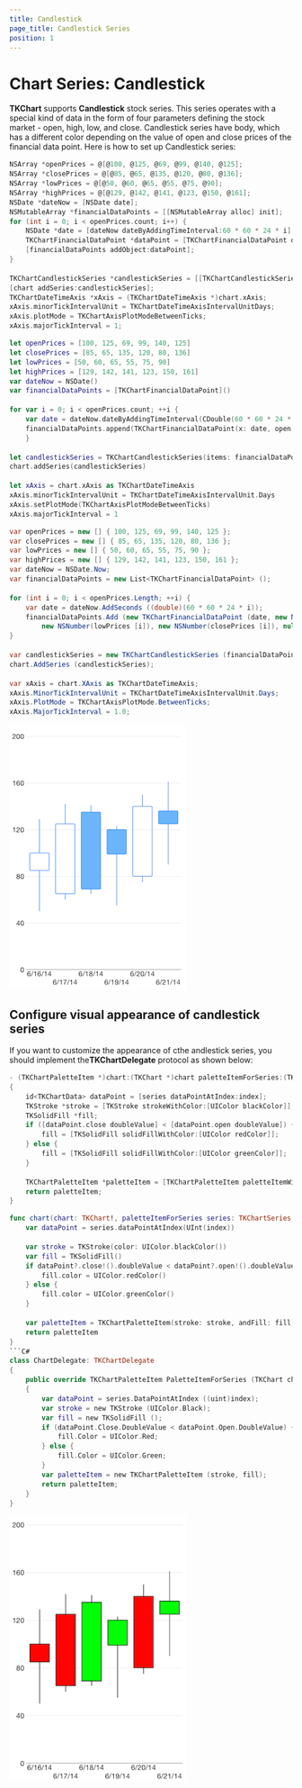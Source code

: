 ```yaml
---
title: Candlestick
page_title: Candlestick Series
position: 1
---
```


# Chart Series: Candlestick

**TKChart** supports **Candlestick** stock series. This series operates with a special kind of data in the form of four parameters defining the stock market - open, high, low, and close. Candlestick series have body, which has a different color depending on the value of open and close prices of the financial data point. Here is how to set up Candlestick series:

```Objective-C
NSArray *openPrices = @[@100, @125, @69, @99, @140, @125];
NSArray *closePrices = @[@85, @65, @135, @120, @80, @136];
NSArray *lowPrices = @[@50, @60, @65, @55, @75, @90];
NSArray *highPrices = @[@129, @142, @141, @123, @150, @161];
NSDate *dateNow = [NSDate date];
NSMutableArray *financialDataPoints = [[NSMutableArray alloc] init];
for (int i = 0; i < openPrices.count; i++) {
    NSDate *date = [dateNow dateByAddingTimeInterval:60 * 60 * 24 * i];
    TKChartFinancialDataPoint *dataPoint = [TKChartFinancialDataPoint dataPointWithX:date open:openPrices[i] high:highPrices[i] low:lowPrices[i] close:closePrices[i]];
    [financialDataPoints addObject:dataPoint];
}

TKChartCandlestickSeries *candlestickSeries = [[TKChartCandlestickSeries alloc] initWithItems:financialDataPoints];
[chart addSeries:candlestickSeries];
TKChartDateTimeAxis *xAxis = (TKChartDateTimeAxis *)chart.xAxis;
xAxis.minorTickIntervalUnit = TKChartDateTimeAxisIntervalUnitDays;
xAxis.plotMode = TKChartAxisPlotModeBetweenTicks;
xAxis.majorTickInterval = 1;
``` 
```Swift
let openPrices = [100, 125, 69, 99, 140, 125]
let closePrices = [85, 65, 135, 120, 80, 136]
let lowPrices = [50, 60, 65, 55, 75, 90]
let highPrices = [129, 142, 141, 123, 150, 161]
var dateNow = NSDate()
var financialDataPoints = [TKChartFinancialDataPoint]()
   
for var i = 0; i < openPrices.count; ++i {
    var date = dateNow.dateByAddingTimeInterval(CDouble(60 * 60 * 24 * i))
    financialDataPoints.append(TKChartFinancialDataPoint(x: date, open: openPrices[i], high: highPrices[i], low: lowPrices[i], close: closePrices[i]))
    }
    
let candlestickSeries = TKChartCandlestickSeries(items: financialDataPoints)
chart.addSeries(candlestickSeries)
   
let xAxis = chart.xAxis as TKChartDateTimeAxis
xAxis.minorTickIntervalUnit = TKChartDateTimeAxisIntervalUnit.Days
xAxis.setPlotMode(TKChartAxisPlotModeBetweenTicks)
xAxis.majorTickInterval = 1
```
```C#
var openPrices = new [] { 100, 125, 69, 99, 140, 125 };
var closePrices = new [] { 85, 65, 135, 120, 80, 136 };
var lowPrices = new [] { 50, 60, 65, 55, 75, 90 };
var highPrices = new [] { 129, 142, 141, 123, 150, 161 };
var dateNow = NSDate.Now;
var financialDataPoints = new List<TKChartFinancialDataPoint> ();

for (int i = 0; i < openPrices.Length; ++i) {
    var date = dateNow.AddSeconds ((double)(60 * 60 * 24 * i));
    financialDataPoints.Add (new TKChartFinancialDataPoint (date, new NSNumber(openPrices [i]), new NSNumber(highPrices [i]), 
        new NSNumber(lowPrices [i]), new NSNumber(closePrices [i]), null));
}

var candlestickSeries = new TKChartCandlestickSeries (financialDataPoints.ToArray ());
chart.AddSeries (candlestickSeries);

var xAxis = chart.XAxis as TKChartDateTimeAxis;
xAxis.MinorTickIntervalUnit = TKChartDateTimeAxisIntervalUnit.Days;
xAxis.PlotMode = TKChartAxisPlotMode.BetweenTicks;
xAxis.MajorTickInterval = 1.0;
```

<img src="../../images/chart-series-candlestick001.png"/>


## Configure visual appearance of candlestick series

If you want to customize the appearance of cthe andlestick series, you should implement the**TKChartDelegate** protocol as shown below:

```Objective-C
- (TKChartPaletteItem *)chart:(TKChart *)chart paletteItemForSeries:(TKChartSeries *)series atIndex:(NSInteger)index
{
    id<TKChartData> dataPoint = [series dataPointAtIndex:index];
    TKStroke *stroke = [TKStroke strokeWithColor:[UIColor blackColor]];
    TKSolidFill *fill;
    if ([dataPoint.close doubleValue] < [dataPoint.open doubleValue]) {
        fill = [TKSolidFill solidFillWithColor:[UIColor redColor]];
    } else {
        fill = [TKSolidFill solidFillWithColor:[UIColor greenColor]];
    }

    TKChartPaletteItem *paletteItem = [TKChartPaletteItem paletteItemWithStroke:stroke andFill:fill];
    return paletteItem;
}
```
```Swift
func chart(chart: TKChart!, paletteItemForSeries series: TKChartSeries!, atIndex index: Int) -> TKChartPaletteItem {
    var dataPoint = series.dataPointAtIndex(UInt(index))
    
    var stroke = TKStroke(color: UIColor.blackColor())
    var fill = TKSolidFill()
    if dataPoint?.close!().doubleValue < dataPoint?.open!().doubleValue {
        fill.color = UIColor.redColor()
    } else {
        fill.color = UIColor.greenColor()
    }
    
    var paletteItem = TKChartPaletteItem(stroke: stroke, andFill: fill)
    return paletteItem
}
```C#
class ChartDelegate: TKChartDelegate
{
    public override TKChartPaletteItem PaletteItemForSeries (TKChart chart, TKChartSeries series, int index)
    {
        var dataPoint = series.DataPointAtIndex ((uint)index);
        var stroke = new TKStroke (UIColor.Black);
        var fill = new TKSolidFill ();
        if (dataPoint.Close.DoubleValue < dataPoint.Open.DoubleValue) {
            fill.Color = UIColor.Red;
        } else {
            fill.Color = UIColor.Green;
        }
        var paletteItem = new TKChartPaletteItem (stroke, fill);
        return paletteItem;
    }
}
```

<img src="../../images/chart-series-candlestick002.png"/>
